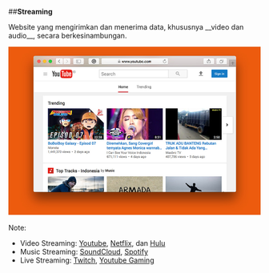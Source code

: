##__Streaming__

<div class="fragment fade-up">
    <p class="spotlight">Website yang mengirimkan dan menerima data, khususnya __video dan audio__, secara berkesinambungan.</p>
    <p><img src="./slides/img/website-type-streaming.jpg"></p>
</div>

Note:
- Video Streaming: [Youtube](https://www.youtube.com/), [Netflix](https://www.netflix.com/id/), dan [Hulu](https://www.hulu.com/)
- Music Streaming: [SoundCloud](https://soundcloud.com/), [Spotify](https://www.spotify.com/id/)
- Live Streaming: [Twitch](https://www.twitch.tv/), [Youtube Gaming](https://gaming.youtube.com/)
